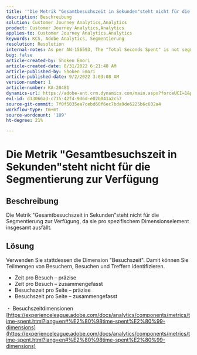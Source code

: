 ```yaml
---
title: '"Die Metrik "Gesamtbesuchszeit in Sekunden"steht nicht für die Segmentierung zur Verfügung"'
description: Beschreibung
solution: Customer Journey Analytics,Analytics
product: Customer Journey Analytics,Analytics
applies-to: Customer Journey Analytics,Analytics
keywords: KCS, Adobe Analytics, Segmentierung
resolution: Resolution
internal-notes: As per AN-156593, The "Total Seconds Spent" is not segmentable.
bug: false
article-created-by: Shoken Emori
article-created-date: 8/31/2022 6:21:48 AM
article-published-by: Shoken Emori
article-published-date: 9/2/2022 3:03:08 AM
version-number: 1
article-number: KA-20481
dynamics-url: https://adobe-ent.crm.dynamics.com/main.aspx?forceUCI=1&pagetype=entityrecord&etn=knowledgearticle&id=34b9652d-f528-ed11-9db1-0022480869de
exl-id: d13066a3-c715-42f4-9d6d-e02b041a2c57
source-git-commit: 7f0f5035ea7cebd60f6ec7bda9de6225b6c602a4
workflow-type: tm+mt
source-wordcount: '109'
ht-degree: 21%

---
```


# Die Metrik &quot;Gesamtbesuchszeit in Sekunden&quot;steht nicht für die Segmentierung zur Verfügung

## Beschreibung

Die Metrik &quot;Gesamtbesuchszeit in Sekunden&quot;steht nicht für die Segmentierung zur Verfügung, da sie pro spezifischem Dimensionselement insgesamt ausfällt.

## Lösung


Verwenden Sie stattdessen die Dimension &quot;Besuchszeit&quot;. Damit können Sie Teilmengen von Besuchern, Besuchen und Treffern identifizieren.

- Zeit pro Besuch – präzise
- Zeit pro Besuch – zusammengefasst
- Besuchszeit pro Seite – präzise
- Besuchszeit pro Seite – zusammengefasst


・ Besuchszeitdimensionen
[https://experienceleague.adobe.com/docs/analytics/components/metrics/time-spent.html?lang=en#%E2%80%98time-spent%E2%80%99-dimensions](https://experienceleague.adobe.com/docs/analytics/components/metrics/time-spent.html?lang=en#%E2%80%98time-spent%E2%80%99-dimensions)
